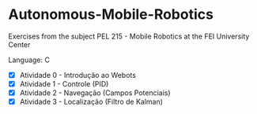 # Autonomous-Mobile-Robotics

Exercises from the subject PEL 215 - Mobile Robotics at the FEI University Center

Language: C

- [x] Atividade 0 - Introdução ao Webots
- [x] Atividade 1 - Controle (PID)
- [x] Atividade 2 - Navegação (Campos Potenciais)
- [x] Atividade 3 - Localização (Filtro de Kalman)
